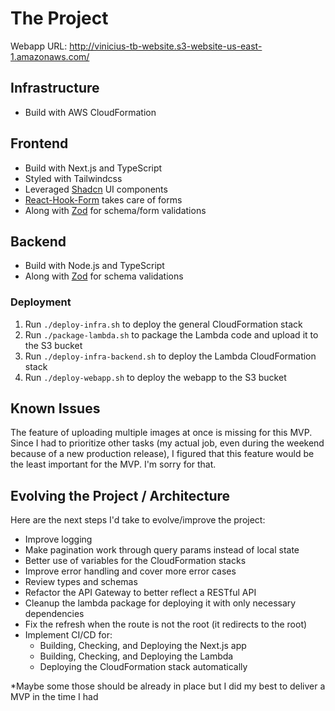 # The Project
Webapp URL: http://vinicius-tb-website.s3-website-us-east-1.amazonaws.com/

## Infrastructure
- Build with AWS CloudFormation

## Frontend
- Build with Next.js and TypeScript
- Styled with Tailwindcss
- Leveraged [Shadcn](https://ui.shadcn.com) UI components
- [React-Hook-Form](https://react-hook-form.com) takes care of forms
- Along with [Zod](https://zod.dev) for schema/form validations

## Backend
- Build with Node.js and TypeScript
- Along with [Zod](https://zod.dev) for schema validations

### Deployment
1. Run `./deploy-infra.sh` to deploy the general CloudFormation stack
2. Run `./package-lambda.sh` to package the Lambda code and upload it to the S3 bucket
3. Run `./deploy-infra-backend.sh` to deploy the Lambda CloudFormation stack
4. Run `./deploy-webapp.sh` to deploy the webapp to the S3 bucket

## Known Issues
The feature of uploading multiple images at once is missing for this MVP. Since I had to prioritize other tasks (my actual job, even during the weekend because of a new production release), I figured that this feature would be the least important for the MVP. I'm sorry for that.

## Evolving the Project / Architecture
Here are the next steps I'd take to evolve/improve the project:

- Improve logging
- Make pagination work through query params instead of local state
- Better use of variables for the CloudFormation stacks
- Improve error handling and cover more error cases
- Review types and schemas
- Refactor the API Gateway to better reflect a RESTful API
- Cleanup the lambda package for deploying it with only necessary dependencies
- Fix the refresh when the route is not the root (it redirects to the root)
- Implement CI/CD for:
  - Building, Checking, and Deploying the Next.js app
  - Building, Checking, and Deploying the Lambda
  - Deploying the CloudFormation stack automatically

\*Maybe some those should be already in place but I did my best to deliver a MVP in the time I had